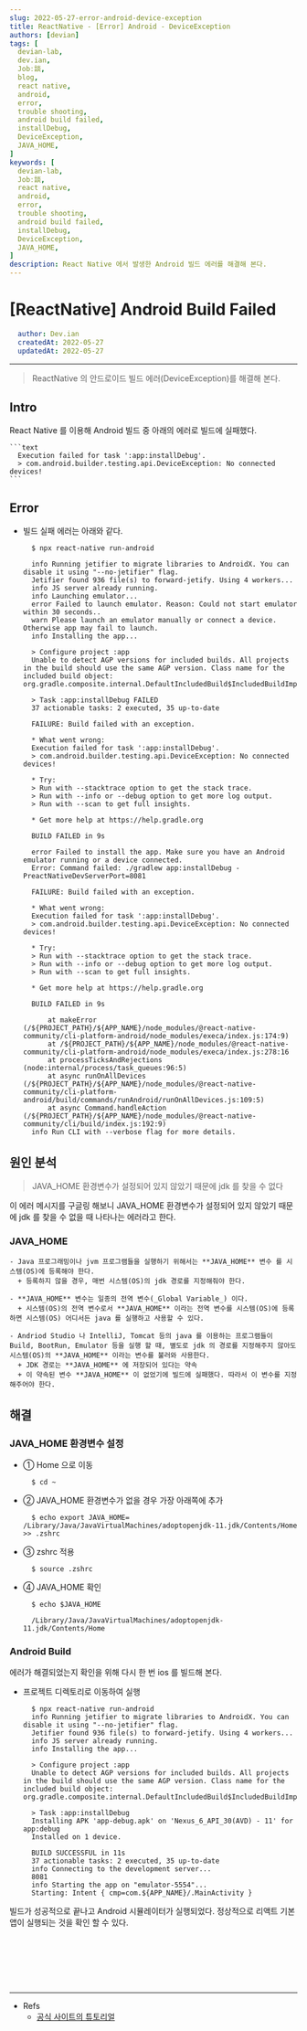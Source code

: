 ```yaml
---
slug: 2022-05-27-error-android-device-exception
title: ReactNative - [Error] Android - DeviceException
authors: [devian]
tags: [
  devian-lab, 
  dev.ian,
  Jobː談,
  blog,
  react native,
  android,
  error,
  trouble shooting,
  android build failed,
  installDebug,
  DeviceException,
  JAVA_HOME,
]
keywords: [
  devian-lab,
  Jobː談,
  react native,
  android,
  error,
  trouble shooting,
  android build failed,
  installDebug,
  DeviceException,
  JAVA_HOME,
]
description: React Native 에서 발생한 Android 빌드 에러를 해결해 본다.
---
```


<!--title -->
# [ReactNative] Android Build Failed
<!--//title -->

<!-- 
```json
{
  "author": "Dev.ian",
  "createdAt": "2022-05-27",
  "updatedAt": "2022-05-27"
}
``` 
-->

```yaml
  author: Dev.ian
  createdAt: 2022-05-27
  updatedAt: 2022-05-27
```

---

> ReactNative 의 안드로이드 빌드 에러(DeviceException)를 해결해 본다.

<!-- truncate -->

## Intro

  React Native 를 이용해 Android 빌드 중 아래의 에러로 빌드에 실패했다.

    ```text
      Execution failed for task ':app:installDebug'.
      > com.android.builder.testing.api.DeviceException: No connected devices!
    ```

## Error

  - 빌드 실패 에러는 아래와 같다.
  
    ```shell
      $ npx react-native run-android

      info Running jetifier to migrate libraries to AndroidX. You can disable it using "--no-jetifier" flag.
      Jetifier found 936 file(s) to forward-jetify. Using 4 workers...
      info JS server already running.
      info Launching emulator...
      error Failed to launch emulator. Reason: Could not start emulator within 30 seconds..
      warn Please launch an emulator manually or connect a device. Otherwise app may fail to launch.
      info Installing the app...

      > Configure project :app
      Unable to detect AGP versions for included builds. All projects in the build should use the same AGP version. Class name for the included build object: org.gradle.composite.internal.DefaultIncludedBuild$IncludedBuildImpl_Decorated.

      > Task :app:installDebug FAILED
      37 actionable tasks: 2 executed, 35 up-to-date

      FAILURE: Build failed with an exception.

      * What went wrong:
      Execution failed for task ':app:installDebug'.
      > com.android.builder.testing.api.DeviceException: No connected devices!

      * Try:
      > Run with --stacktrace option to get the stack trace.
      > Run with --info or --debug option to get more log output.
      > Run with --scan to get full insights.

      * Get more help at https://help.gradle.org

      BUILD FAILED in 9s

      error Failed to install the app. Make sure you have an Android emulator running or a device connected.
      Error: Command failed: ./gradlew app:installDebug -PreactNativeDevServerPort=8081

      FAILURE: Build failed with an exception.

      * What went wrong:
      Execution failed for task ':app:installDebug'.
      > com.android.builder.testing.api.DeviceException: No connected devices!

      * Try:
      > Run with --stacktrace option to get the stack trace.
      > Run with --info or --debug option to get more log output.
      > Run with --scan to get full insights.

      * Get more help at https://help.gradle.org

      BUILD FAILED in 9s

          at makeError (/${PROJECT_PATH}/${APP_NAME}/node_modules/@react-native-community/cli-platform-android/node_modules/execa/index.js:174:9)
          at /${PROJECT_PATH}/${APP_NAME}/node_modules/@react-native-community/cli-platform-android/node_modules/execa/index.js:278:16
          at processTicksAndRejections (node:internal/process/task_queues:96:5)
          at async runOnAllDevices (/${PROJECT_PATH}/${APP_NAME}/node_modules/@react-native-community/cli-platform-android/build/commands/runAndroid/runOnAllDevices.js:109:5)
          at async Command.handleAction (/${PROJECT_PATH}/${APP_NAME}/node_modules/@react-native-community/cli/build/index.js:192:9)
      info Run CLI with --verbose flag for more details.
    ```

## 원인 분석

  > JAVA_HOME 환경변수가 설정되어 있지 않았기 때문에 jdk 를 찾을 수 없다

  이 에러 메시지를 구글링 해보니 JAVA_HOME 환경변수가 설정되어 있지 않았기 때문에 jdk 를 찾을 수 없을 때 나타나는 에러라고 한다.

  ### JAVA_HOME
    
    - Java 프로그래밍이나 jvm 프로그램들을 실행하기 위해서는 **JAVA_HOME** 변수 를 시스템(OS)에 등록해야 한다. 
      + 등록하지 않을 경우, 매번 시스템(OS)의 jdk 경로를 지정해줘야 한다. 

    - **JAVA_HOME** 변수는 일종의 전역 변수(_Global Variable_) 이다. 
      + 시스템(OS)의 전역 변수로서 **JAVA_HOME** 이라는 전역 변수를 시스템(OS)에 등록하면 시스템(OS) 어디서든 java 를 실행하고 사용할 수 있다.

    - Andriod Studio 나 IntelliJ, Tomcat 등의 java 를 이용하는 프로그램들이 Build, BootRun, Emulator 등을 실행 할 때, 별도로 jdk 의 경로를 지정해주지 않아도 시스템(OS)의 **JAVA_HOME** 이라는 변수를 불러와 사용한다.
      + JDK 경로는 **JAVA_HOME** 에 저장되어 있다는 약속
      + 이 약속된 변수 **JAVA_HOME** 이 없었기에 빌드에 실패했다. 따라서 이 변수를 지정해주어야 한다.


## 해결

  ### JAVA_HOME 환경변수 설정

  - ① Home 으로 이동

    ```shell
      $ cd ~
    ```

  - ② JAVA_HOME 환경변수가 없을 경우 가장 아래쪽에 추가

    ```shell
      $ echo export JAVA_HOME= /Library/Java/JavaVirtualMachines/adoptopenjdk-11.jdk/Contents/Home >> .zshrc
    ```

  - ③ zshrc 적용

    ```shell
      $ source .zshrc
    ```

  - ④ JAVA_HOME 확인

    ```shell
      $ echo $JAVA_HOME

      /Library/Java/JavaVirtualMachines/adoptopenjdk-11.jdk/Contents/Home
    ```

### Android Build

  에러가 해결되었는지 확인을 위해 다시 한 번 ios 를 빌드해 본다.

  - 프로젝트 디렉토리로 이동하여 실행

    ```shell
      $ npx react-native run-android
      info Running jetifier to migrate libraries to AndroidX. You can disable it using "--no-jetifier" flag.
      Jetifier found 936 file(s) to forward-jetify. Using 4 workers...
      info JS server already running.
      info Installing the app...

      > Configure project :app
      Unable to detect AGP versions for included builds. All projects in the build should use the same AGP version. Class name for the included build object: org.gradle.composite.internal.DefaultIncludedBuild$IncludedBuildImpl_Decorated.

      > Task :app:installDebug
      Installing APK 'app-debug.apk' on 'Nexus_6_API_30(AVD) - 11' for app:debug
      Installed on 1 device.

      BUILD SUCCESSFUL in 11s
      37 actionable tasks: 2 executed, 35 up-to-date
      info Connecting to the development server...
      8081
      info Starting the app on "emulator-5554"...
      Starting: Intent { cmp=com.${APP_NAME}/.MainActivity }
    ```
  
  빌드가 성공적으로 끝나고 Android 시뮬레이터가 실행되었다. 정상적으로 리액트 기본 앱이 실행되는 것을 확인 할 수 있다.
  





<br /><br /><br /><br /><br />

---
- Refs
  + [공식 사이트의 튜토리얼](https://reactnative.dev/docs/environment-setup)